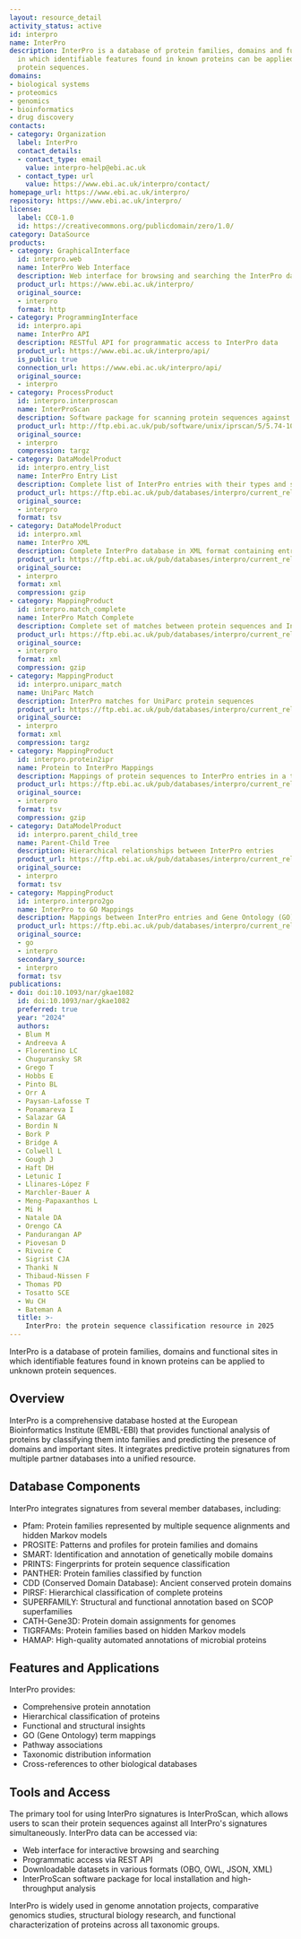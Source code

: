 ```yaml
---
layout: resource_detail
activity_status: active
id: interpro
name: InterPro
description: InterPro is a database of protein families, domains and functional sites
  in which identifiable features found in known proteins can be applied to unknown
  protein sequences.
domains:
- biological systems
- proteomics
- genomics
- bioinformatics
- drug discovery
contacts:
- category: Organization
  label: InterPro
  contact_details:
  - contact_type: email
    value: interpro-help@ebi.ac.uk
  - contact_type: url
    value: https://www.ebi.ac.uk/interpro/contact/
homepage_url: https://www.ebi.ac.uk/interpro/
repository: https://www.ebi.ac.uk/interpro/
license:
  label: CC0-1.0
  id: https://creativecommons.org/publicdomain/zero/1.0/
category: DataSource
products:
- category: GraphicalInterface
  id: interpro.web
  name: InterPro Web Interface
  description: Web interface for browsing and searching the InterPro database
  product_url: https://www.ebi.ac.uk/interpro/
  original_source:
  - interpro
  format: http
- category: ProgrammingInterface
  id: interpro.api
  name: InterPro API
  description: RESTful API for programmatic access to InterPro data
  product_url: https://www.ebi.ac.uk/interpro/api/
  is_public: true
  connection_url: https://www.ebi.ac.uk/interpro/api/
  original_source:
  - interpro
- category: ProcessProduct
  id: interpro.interproscan
  name: InterProScan
  description: Software package for scanning protein sequences against InterPro's signatures
  product_url: http://ftp.ebi.ac.uk/pub/software/unix/iprscan/5/5.74-105.0/interproscan-5.74-105.0-64-bit.tar.gz
  original_source:
  - interpro
  compression: targz
- category: DataModelProduct
  id: interpro.entry_list
  name: InterPro Entry List
  description: Complete list of InterPro entries with their types and short names
  product_url: https://ftp.ebi.ac.uk/pub/databases/interpro/current_release/entry.list
  original_source:
  - interpro
  format: tsv
- category: DataModelProduct
  id: interpro.xml
  name: InterPro XML
  description: Complete InterPro database in XML format containing entries, member database signatures, GO terms, and relationships
  product_url: https://ftp.ebi.ac.uk/pub/databases/interpro/current_release/interpro.xml.gz
  original_source:
  - interpro
  format: xml
  compression: gzip
- category: MappingProduct
  id: interpro.match_complete
  name: InterPro Match Complete
  description: Complete set of matches between protein sequences and InterPro entries/signatures
  product_url: https://ftp.ebi.ac.uk/pub/databases/interpro/current_release/match_complete.xml.gz
  original_source:
  - interpro
  format: xml
  compression: gzip
- category: MappingProduct
  id: interpro.uniparc_match
  name: UniParc Match
  description: InterPro matches for UniParc protein sequences
  product_url: https://ftp.ebi.ac.uk/pub/databases/interpro/current_release/uniparc_match.tar.gz
  original_source:
  - interpro
  format: xml
  compression: targz
- category: MappingProduct
  id: interpro.protein2ipr
  name: Protein to InterPro Mappings
  description: Mappings of protein sequences to InterPro entries in a tab-delimited format
  product_url: https://ftp.ebi.ac.uk/pub/databases/interpro/current_release/protein2ipr.dat.gz
  original_source:
  - interpro
  format: tsv
  compression: gzip
- category: DataModelProduct
  id: interpro.parent_child_tree
  name: Parent-Child Tree
  description: Hierarchical relationships between InterPro entries
  product_url: https://ftp.ebi.ac.uk/pub/databases/interpro/current_release/ParentChildTreeFile.txt
  original_source:
  - interpro
  format: tsv
- category: MappingProduct
  id: interpro.interpro2go
  name: InterPro to GO Mappings
  description: Mappings between InterPro entries and Gene Ontology (GO) terms
  product_url: https://ftp.ebi.ac.uk/pub/databases/interpro/current_release/interpro2go
  original_source:
  - go
  - interpro
  secondary_source:
  - interpro
  format: tsv
publications:
- doi: doi:10.1093/nar/gkae1082
  id: doi:10.1093/nar/gkae1082
  preferred: true
  year: "2024"
  authors:
  - Blum M
  - Andreeva A
  - Florentino LC
  - Chuguransky SR
  - Grego T
  - Hobbs E
  - Pinto BL
  - Orr A
  - Paysan-Lafosse T
  - Ponamareva I
  - Salazar GA
  - Bordin N
  - Bork P
  - Bridge A
  - Colwell L
  - Gough J
  - Haft DH
  - Letunic I
  - Llinares-López F
  - Marchler-Bauer A
  - Meng-Papaxanthos L
  - Mi H
  - Natale DA
  - Orengo CA
  - Pandurangan AP
  - Piovesan D
  - Rivoire C
  - Sigrist CJA
  - Thanki N
  - Thibaud-Nissen F
  - Thomas PD
  - Tosatto SCE
  - Wu CH
  - Bateman A
  title: >-
    InterPro: the protein sequence classification resource in 2025
---
```


InterPro is a database of protein families, domains and functional sites in which identifiable features found in known proteins can be applied to unknown protein sequences.

## Overview

InterPro is a comprehensive database hosted at the European Bioinformatics Institute (EMBL-EBI) that provides functional analysis of proteins by classifying them into families and predicting the presence of domains and important sites. It integrates predictive protein signatures from multiple partner databases into a unified resource.

## Database Components

InterPro integrates signatures from several member databases, including:

- Pfam: Protein families represented by multiple sequence alignments and hidden Markov models
- PROSITE: Patterns and profiles for protein families and domains
- SMART: Identification and annotation of genetically mobile domains
- PRINTS: Fingerprints for protein sequence classification
- PANTHER: Protein families classified by function
- CDD (Conserved Domain Database): Ancient conserved protein domains
- PIRSF: Hierarchical classification of complete proteins
- SUPERFAMILY: Structural and functional annotation based on SCOP superfamilies
- CATH-Gene3D: Protein domain assignments for genomes
- TIGRFAMs: Protein families based on hidden Markov models
- HAMAP: High-quality automated annotations of microbial proteins

## Features and Applications

InterPro provides:

- Comprehensive protein annotation
- Hierarchical classification of proteins
- Functional and structural insights
- GO (Gene Ontology) term mappings
- Pathway associations
- Taxonomic distribution information
- Cross-references to other biological databases

## Tools and Access

The primary tool for using InterPro signatures is InterProScan, which allows users to scan their protein sequences against all InterPro's signatures simultaneously. InterPro data can be accessed via:

- Web interface for interactive browsing and searching
- Programmatic access via REST API
- Downloadable datasets in various formats (OBO, OWL, JSON, XML)
- InterProScan software package for local installation and high-throughput analysis

InterPro is widely used in genome annotation projects, comparative genomics studies, structural biology research, and functional characterization of proteins across all taxonomic groups.
